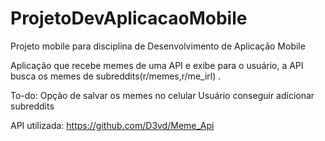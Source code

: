# ProjetoDevAplicacaoMobile
Projeto mobile para disciplina de Desenvolvimento de Aplicação Mobile

Aplicação que recebe memes de uma API e exibe para o usuário, a API busca os memes de subreddits(r/memes,r/me_irl) .

To-do:
      Opção de salvar os memes no celular
      Usuário conseguir adicionar subreddits

API utilizada: https://github.com/D3vd/Meme_Api
